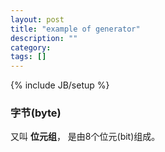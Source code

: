 ```yaml
---
layout: post
title: "example of generator"
description: ""
category:
tags: []
---
```

{% include JB/setup %}


### 字节(byte)
又叫 **位元组**， 是由8个位元(bit)组成。


